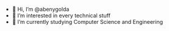 - 👋 Hi, I’m @abenygolda
- 👀 I’m interested in every technical stuff
- 🌱 I’m currently studying Computer Science and Engineering



<!---
abenygolda/abenygolda is a ✨ special ✨ repository because its `README.md` (this file) appears on your GitHub profile.
You can click the Preview link to take a look at your changes.
--->
